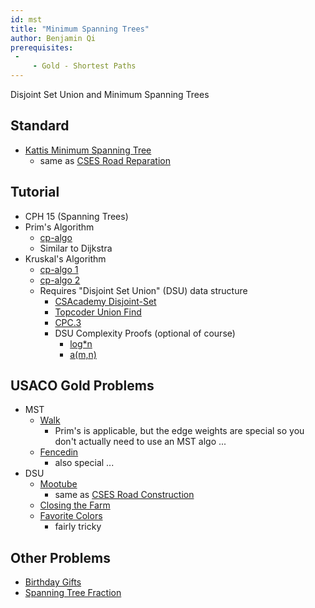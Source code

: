 ```yaml
---
id: mst
title: "Minimum Spanning Trees"
author: Benjamin Qi
prerequisites: 
 - 
     - Gold - Shortest Paths
---
```


Disjoint Set Union and Minimum Spanning Trees

<!-- END DESCRIPTION -->

## Standard

 - [Kattis Minimum Spanning Tree](https://open.kattis.com/problems/minspantree)
   - same as [CSES Road Reparation](https://cses.fi/problemset/task/1675)

## Tutorial

 - CPH 15 (Spanning Trees)
 - Prim's Algorithm
   - [cp-algo](https://cp-algorithms.com/graph/mst_prim.html)
   - Similar to Dijkstra
 - Kruskal's Algorithm
   - [cp-algo 1](https://cp-algorithms.com/graph/mst_kruskal.html)
   - [cp-algo 2](https://cp-algorithms.com/graph/mst_kruskal_with_dsu.html)
   - Requires "Disjoint Set Union" (DSU) data structure
     - [CSAcademy Disjoint-Set](https://csacademy.com/lesson/disjoint_data_sets)
     - [Topcoder Union Find](https://www.topcoder.com/community/data-science/data-science-tutorials/disjoint-set-data-structures/)
     - [CPC.3](https://github.com/SuprDewd/T-414-AFLV/tree/master/03_data_structures)
     - DSU Complexity Proofs (optional of course)
       - [log\*n](https://en.wikipedia.org/wiki/Proof_of_O(log*n)\_time_complexity\_of_union%E2%80%93find)
       - [a(m,n)](https://dl.acm.org/doi/pdf/10.1145/321879.321884)

## USACO Gold Problems

 - MST
   - [Walk](http://usaco.org/index.php?page=viewproblem2&cpid=946)
     - Prim's is applicable, but the edge weights are special so you don't actually need to use an MST algo ...
   - [Fencedin](http://www.usaco.org/index.php?page=viewproblem2&cpid=623)
     - also special ...
 - DSU
   - [Mootube](http://www.usaco.org/index.php?page=viewproblem2&cpid=789)
     - same as [CSES Road Construction](https://cses.fi/problemset/task/1676)
   - [Closing the Farm](http://www.usaco.org/index.php?page=viewproblem2&cpid=646)
   - [Favorite Colors](http://www.usaco.org/index.php?page=viewproblem2&cpid=1042)
     - fairly tricky

## Other Problems

  - [Birthday Gifts](https://www.hackerearth.com/practice/math/combinatorics/inclusion-exclusion/practice-problems/algorithm/mancunian-and-birthday-gifts-d44faa15/) [](73)
  - [Spanning Tree Fraction](https://www.hackerrank.com/contests/w31/challenges/spanning-tree-fraction) [](78)